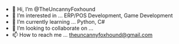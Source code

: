 - 👋 Hi, I’m @TheUncannyFoxhound
- 👀 I’m interested in ... ERP/POS Development, Game Development
- 🌱 I’m currently learning ... Python, C#
- 💞️ I’m looking to collaborate on ...
- 📫 How to reach me ... theuncannyfoxhound@gmail.com

<!---
TheUncannyFoxhound/TheUncannyFoxhound is a ✨ special ✨ repository because its `README.md` (this file) appears on your GitHub profile.
You can click the Preview link to take a look at your changes.
--->
